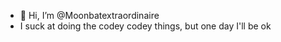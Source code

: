 - 👋 Hi, I’m @Moonbatextraordinaire
- I suck at doing the codey codey things, but one day I'll be ok
<!---
Moonbatextraordinaire/Moonbatextraordinaire is a ✨ special ✨ repository because its `README.md` (this file) appears on your GitHub profile.
You can click the Preview link to take a look at your changes.
--->
